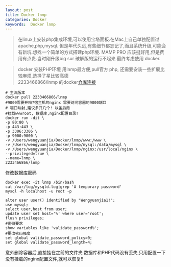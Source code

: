 ```yaml
---
layout: post
title: Docker lnmp
categories: Docker
keywords:  Docker lnmp
---
```

> 在linux上安装php集成环境,可以使用宝塔面板.在Mac上自己单独配置过 apache,php,mysql.
> 但是年代久远,有些细节都忘记了,而且系统升级,可能会有新坑.想找一个简单的方式搭建php环境.
> MAMP PRO 应该挺好用,但是费用有点贵.当时刚升级big sur 破解版的运行不起来.最终考虑使用
> docker.

>docker 安装PHP环境 用lnmp最方便,pull官方 php, 还需要安装一些扩展比较麻烦,选择了星比较高德       
>2233466866/lnmp 的docker[仓库连接](https://hub.docker.com/r/2233466866/lnmp)
```shell
# 主流版本
docker pull 2233466866/lnmp
#9000需要开吗?宿主机的nginx 需要访问容器的9000端口
# 端口映射,建议多开几个! 以备后用
#挂载wwwroot, 数据库,nginx配置目录! 
docker run -dit \
-p 80:80 \
-p 443:443 \
-p 3306:3306 \
-p 9000:9000 \
-v /Users/wengyuanjia/Docker/lnmp/www:/www \
-v /Users/wengyuanjia/Docker/lnmp/mysql:/data/mysql \
-v /Users/wengyuanjia/Docker/lnmp/nginx:/usr/local/nginx \
--privileged=true \
--name=lnmp \
2233466866/lnmp
```

修改数据库密码
```shell
docker exec -it lnmp /bin/bash
cat /var/log/mysqld.log|grep 'A temporary password'
mysql -h localhost -u root -p
```
```mysql
alter user user() identified by "Wengyuanjia1!";
use mysql;
select user,host from user;
update user set host='%' where user='root';
flush privileges;
#密码要求
show variables like 'validate_password%';
#更改密码强度
set global validate_password_policy=0;
set global validate_password_length=4;
```
意外删除容器后,直接挂在之前的文件夹 数据库和PHP代码没有丢失,只用配置一下没有挂载的nginx配置文件,就可以恢复!!
